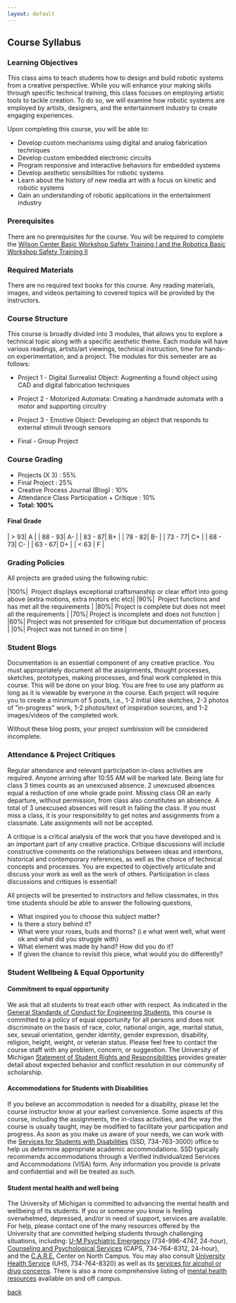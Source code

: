 ```yaml
---
layout: default
---
```


## Course Syllabus
### Learning Objectives

This class aims to teach students how to design and build robotic systems from a creative perspective. While you will enhance your making skills through specific technical training,  this class focuses on employing artistic tools to tackle creation. To do so, we will examine how robotic systems are employed by artists, designers, and the entertainment industry to create engaging experiences. 

Upon completing this course, you will be able to:
- Develop custom mechanisms using digital and analog fabrication techniques
- Develop custom embedded electronic circuits
- Program responsive and interactive behaviors for embedded systems
- Develop aesthetic sensibilities for robotic systems
- Learn about the history of new media art with a focus on kinetic and robotic systems
- Gain an understanding of robotic applications in the entertainment industry
 


### Prerequisites

There are no prerequisites for the course. You will be required to complete the [Wilson Center  Basic Workshop Safety Training I and the Robotics Basic Workshop Safety Training II](https://teamprojects.engin.umich.edu/home/training/)



### Required Materials

There are no required text books for this course. Any reading materials, images, and videos pertaining to covered topics will be provided by the instructors.  

### Course Structure

This course is broadly divided into 3 modules, that allows you to explore a technical topic along with a  specific aesthetic theme. Each module will have various readings, artists/art viewings, technical instruction, time for hands-on experimentation, and a project. The modules for this semester are as follows:

- Project 1 -  Digital Surrealist Object:  Augmenting a found object using CAD and digital fabrication techniques

- Project 2 - Motorized Automata: Creating a handmade automata with a motor and supporting circuitry

- Project 3 - Emotive Object: Developing an object that responds to external stimuli through sensors

- Final - Group Project



### Course Grading
- Projects (X 3) : 55%
- Final Project : 25%
- Creative Process Journal (Blog) :  10%
- Attendance Class Participation + Critique : 10%
- **Total: 100%**  

#### Final Grade

| > 93| A |
| 88 - 93| A-  |
| 83 - 87| B+ |
| 78 - 82| B- |
| 73 - 77| C+ |
| 68 - 73| C- |
| 63 - 67| D+ |
| < 63 | F |

### Grading Policies

All projects are graded using the following rubic: 

|100%|  Project displays exceptional craftsmanship or clear effort into going above (extra motions, extra motors etc etc)|
|90%|  Project functions and has met all the requirements |
|80%| Project is complete but does not meet all the requirements |
|70%| Project is incomplete and does not function |
|60%| Project was not presented for critique but documentation of process |
|0%| Project was not turned in on time |



### Student Blogs

Documentation is an essential component of any creative practice. You must appropriately document all the assignments, thought processes, sketches, prototypes, making processes, and final work completed in this course. This will be done on your blog. You are free to use any platform as long as it is viewable by everyone in the course. Each project will require you to create a minimum of 5 posts, i.e., 1-2 initial idea sketches, 2-3 photos of "in-progress" work, 1-2 photos/text of inspiration sources, and 1-2 images/videos of the completed work. 

Without these blog posts, your project sumbission will be considered incomplete. 

### Attendance & Project Critiques

Regular attendance and relevant participation in-class activities are required. Anyone arriving after 10:55 AM will be marked late. Being late for class 3 times counts as an unexcused absence. 2 unexcused absences equal a reduction of one whole grade point. Missing class OR an early departure, without permission, from class also constitutes an absence. A total of 3 unexcused absences will result in failing the class. If you must miss a class, it is your responsibility to get notes and assignments from a classmate. Late assignments will not be accepted.

A critique is a critical analysis of the work that you have developed and is an important part of any creative practice. Critique discussions will include constructive comments on the relationships between ideas and intentions, historical and contemporary references, as well as the choice of technical concepts and processes. You are expected to objectively articulate and discuss your work as well as the work of others. Participation in class discussions and critiques is essential!

All projects will be presented to instructors and fellow classmates, in this time students should be able to answer the following questions,
- What inspired you to choose this subject matter? 
- Is there a story behind it?
- What were your roses, buds and thorns? (i.e what went well, what went ok and what did you struggle with)
- What element was made by hand? How did you do it?
- If given the chance to revisit this piece, what would you do differently?


### Student Wellbeing & Equal Opportunity

#### Commitment to equal opportunity
We ask that all students to treat each other with respect. As indicated in the [General Standards of Conduct for Engineering Students](https://bulletin.engin.umich.edu/rules/), this course is committed to a policy of equal opportunity for all persons and does not discriminate on the basis of race, color, national origin, age, marital status, sex, sexual orientation, gender identity, gender expression, disability, religion, height, weight, or veteran status. Please feel free to contact the course staff with any problem, concern, or suggestion. The University of Michigan [Statement of Student Rights and Responsibilities](https://oscr.umich.edu/statement) provides greater detail about expected behavior and conflict resolution in our community of scholarship.

#### Accommodations for Students with Disabilities
If you believe an accommodation is needed for a disability, please let the course instructor know at your earliest convenience. Some aspects of this course, including the assignments, the in-class activities, and the way the course is usually taught, may be modified to facilitate your participation and progress. As soon as you make us aware of your needs, we can work with the [Services for Students with Disabilities](http://ssd.umich.edu/) (SSD, 734-763-3000) office to help us determine appropriate academic accommodations. SSD typically recommends accommodations through a Verified Individualized Services and Accommodations (VISA) form. Any information you provide is private and confidential and will be treated as such. 

#### Student mental health and well being
The University of Michigan is committed to advancing the mental health and wellbeing of its students. If you or someone you know is feeling overwhelmed, depressed, and/or in need of support, services are available. For help, please contact one of the many resources offered by the University that are committed helping students through challenging situations, including: [U-M Psychiatric Emergency](https://medicine.umich.edu/dept/psychiatry/patient-care/psychiatric-emergency-service) (734-996-4747, 24-hour), [Counseling and Psychological Services](https://caps.umich.edu/) (CAPS, 734-764-8312, 24-hour), and the [C.A.R.E.](https://care.engin.umich.edu/) Center on North Campus. You may also consult [University Health Service](https://www.uhs.umich.edu/mentalhealthsvcs) (UHS, 734-764-8320) as well as its [services for alcohol or drug concerns](https://www.uhs.umich.edu/aodresources). There is also a more comprehensive listing of [mental health resources](https://caps.umich.edu/resources) available on and off campus.



[back](./)
